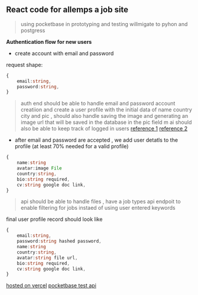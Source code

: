 ## React code for allemps a job site

> using pocketbase in prototyping and testing willmigate to pyhon and postgress

**Authentication flow for new users**
- create account with email and password

request shape:
```ts
{
    email:string,
    password:string,
}
```

> auth end should be able to handle email and password account creatiion and create a user profile with the initial data of name country city and pic , should also handle saving the image and generating an image url that will be saved in the database in the pic field m ai should also be able to keep track of logged in users [reference 1](https://stackoverflow.com/questions/69963975/how-to-set-cookie-from-flask-to-reactjs)
[reference 2](https://stackoverflow.com/questions/62473806/how-to-cache-a-variable-with-flask)

- after email and password are accepted , we add user detatls to the profile (at least 70% needed for a valid profile)

```ts
{
    name:string
    avatar:image File
    country:string,
    bio:string required,
    cv:string google doc link,
}
```

>api should be able to handle files , have a job types api endpoit to enable filtering for jobs instaed of using user entered keywords

final user profile record should look like
```ts
{
    email:string,
    password:string hashed password,
    name:string
    country:string,
    avatar:string file url,
    bio:string required,
    cv:string google doc link,
}
```
[hosted on vercel](https://allemps-vite.vercel.app/)
[pocketbase test api](http://emps.tigawanna.tech/)

